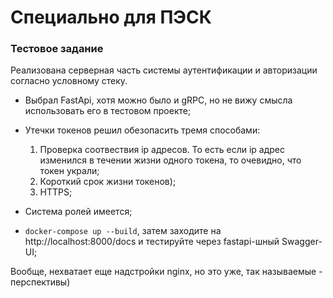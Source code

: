 # Специально для ПЭСК
### Тестовое задание
Реализована серверная часть системы аутентификации и авторизации согласно условному стеку.
 - Выбрал FastApi, хотя можно было и gRPC, но не вижу смысла использовать его в тестовом проекте;
 - Утечки токенов решил обезопасить тремя способами:
    1. Проверка соотвествия ip адресов. То есть если ip адрес изменился в течении жизни одного токена, то очевидно, что токен украли;
    2. Короткий срок жизни токенов);
    3. HTTPS;
  
 - Система ролей имеется;
 - `docker-compose up --build`, затем заходите на http://localhost:8000/docs и тестируйте через fastapi-шный Swagger-UI;


Вообще, нехватает еще надстройки nginx, но это уже, так называемые - перспективы)
